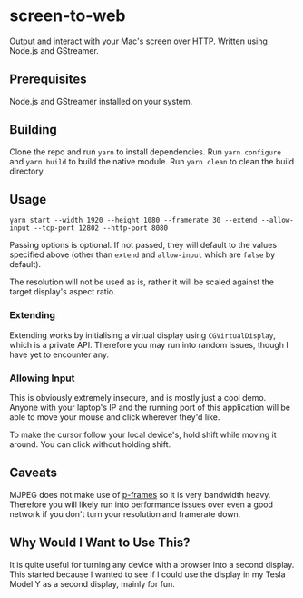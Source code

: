 # screen-to-web
Output and interact with your Mac's screen over HTTP. Written using Node.js and GStreamer.

## Prerequisites
Node.js and GStreamer installed on your system.

## Building
Clone the repo and run `yarn` to install dependencies. Run `yarn configure` and `yarn build` to build the native module. Run `yarn clean` to clean the build directory.

## Usage

```
yarn start --width 1920 --height 1080 --framerate 30 --extend --allow-input --tcp-port 12802 --http-port 8080
```

Passing options is optional. If not passed, they will default to the values specified above (other than `extend` and `allow-input` which are `false` by default).

The resolution will not be used as is, rather it will be scaled against the target display's aspect ratio.

### Extending
Extending works by initialising a virtual display using `CGVirtualDisplay`, which is a private API. Therefore you may run into random issues, though I have yet to encounter any.

### Allowing Input
This is obviously extremely insecure, and is mostly just a cool demo. Anyone with your laptop's IP and the running port of this application will be able to move your mouse and click wherever they'd like.

To make the cursor follow your local device's, hold shift while moving it around. You can click without holding shift.


## Caveats
MJPEG does not make use of [p-frames](https://en.wikipedia.org/wiki/Video_compression_picture_types#Predicted_(P)_frames/slices) so it is very bandwidth heavy. Therefore you will likely run into performance issues over even a good network if you don't turn your resolution and framerate down.

## Why Would I Want to Use This?
It is quite useful for turning any device with a browser into a second display. This started because I wanted to see if I could use the display in my Tesla Model Y as a second display, mainly for fun.
